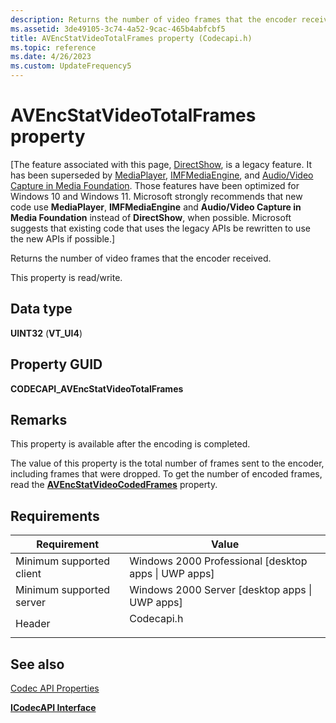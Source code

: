 ```yaml
---
description: Returns the number of video frames that the encoder received.
ms.assetid: 3de49105-3c74-4a52-9cac-465b4abfcbf5
title: AVEncStatVideoTotalFrames property (Codecapi.h)
ms.topic: reference
ms.date: 4/26/2023
ms.custom: UpdateFrequency5
---
```


# AVEncStatVideoTotalFrames property

\[The feature associated with this page, [DirectShow](/windows/win32/directshow/directshow), is a legacy feature. It has been superseded by [MediaPlayer](/uwp/api/Windows.Media.Playback.MediaPlayer), [IMFMediaEngine](/windows/win32/api/mfmediaengine/nn-mfmediaengine-imfmediaengine), and [Audio/Video Capture in Media Foundation](windows/win32/medfound/audio-video-capture-in-media-foundation). Those features have been optimized for Windows 10 and Windows 11. Microsoft strongly recommends that new code use **MediaPlayer**, **IMFMediaEngine** and **Audio/Video Capture in Media Foundation** instead of **DirectShow**, when possible. Microsoft suggests that existing code that uses the legacy APIs be rewritten to use the new APIs if possible.\]

Returns the number of video frames that the encoder received.

This property is read/write.

## Data type

**UINT32** (**VT\_UI4**)

## Property GUID

**CODECAPI\_AVEncStatVideoTotalFrames**

## Remarks

This property is available after the encoding is completed.

The value of this property is the total number of frames sent to the encoder, including frames that were dropped. To get the number of encoded frames, read the [**AVEncStatVideoCodedFrames**](avencstatvideocodedframes-property.md) property.

## Requirements



| Requirement | Value |
|-------------------------------------|---------------------------------------------------------------------------------------|
| Minimum supported client<br/> | Windows 2000 Professional \[desktop apps \| UWP apps\]<br/>                     |
| Minimum supported server<br/> | Windows 2000 Server \[desktop apps \| UWP apps\]<br/>                           |
| Header<br/>                   | <dl> <dt>Codecapi.h</dt> </dl> |



## See also

<dl> <dt>

[Codec API Properties](codec-api-properties.md)
</dt> <dt>

[**ICodecAPI Interface**](/windows/desktop/api/Strmif/nn-strmif-icodecapi)
</dt> </dl>

 

 




